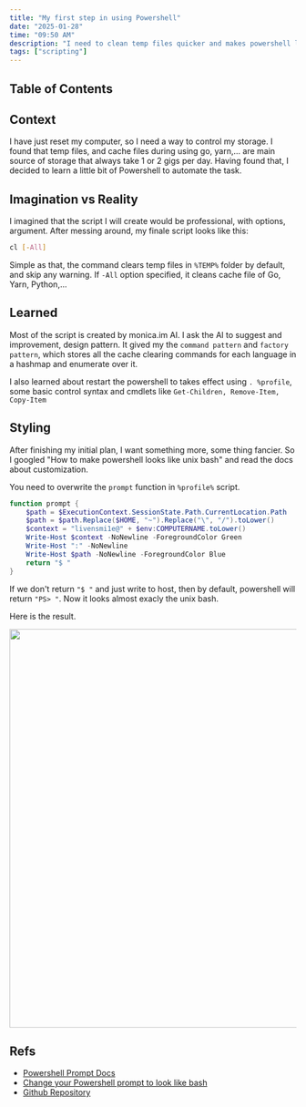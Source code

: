 ```yaml
---
title: "My first step in using Powershell"
date: "2025-01-28"
time: "09:50 AM"
description: "I need to clean temp files quicker and makes powershell looks more interesting without using Oh My Posh module"
tags: ["scripting"]
---
```


## Table of Contents

## Context

I have just reset my computer, so I need a way to control my storage. I found that temp files, and cache files during using go, yarn,... are main source of storage that always take 1 or 2 gigs per day. Having found that, I decided to learn a little bit of Powershell to automate the task.

## Imagination vs Reality

I imagined that the script I will create would be professional, with options, argument. After messing around, my finale script looks like this:

```bash
cl [-All]
```

Simple as that, the command clears temp files in `%TEMP%` folder by default, and skip any warning. If `-All` option specified, it cleans cache file of Go, Yarn, Python,...

## Learned

Most of the script is created by monica.im AI. I ask the AI to suggest and improvement, design pattern. It gived my the `command pattern` and `factory pattern`, which stores all the cache clearing commands for each language in a hashmap and enumerate over it.

I also learned about restart the powershell to takes effect using `. %profile`, some basic control syntax and cmdlets like `Get-Children, Remove-Item, Copy-Item`

## Styling

After finishing my initial plan, I want something more, some thing fancier. So I googled "How to make powershell looks like unix bash" and read the docs about customization.

You need to overwrite the `prompt` function in `%profile%` script.

```powershell
function prompt {
    $path = $ExecutionContext.SessionState.Path.CurrentLocation.Path
    $path = $path.Replace($HOME, "~").Replace("\", "/").toLower()
    $context = "livensmi1e@" + $env:COMPUTERNAME.toLower()
    Write-Host $context -NoNewline -ForegroundColor Green
    Write-Host ":" -NoNewline
    Write-Host $path -NoNewline -ForegroundColor Blue
    return "$ "
}
```

If we don't return `"$ "` and just write to host, then by default, powershell will return `"PS> "`. Now it looks almost exacly the unix bash.

Here is the result.

<!-- ![dfss](../../assets/writings/result-1.png) -->
<p><img src="/readme/src/assets/writings/result-1.png" width="700"></p>

## Refs

-   [Powershell Prompt Docs](https://learn.microsoft.com/en-us/powershell/module/microsoft.powershell.core/about/about_prompts?view=powershell-7.5)
-   [Change your Powershell prompt to look like bash](https://yetanotherchris.dev/2017-02-23-change-your-powershell-prompt-to-look-like-bash/)
-   [Github Repository](https://github.com/livensmi1e/scripts/tree/main/powershell)
